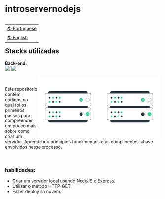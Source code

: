 # introservernodejs
<table align="right">
      <tr><td><a href="README.md">🌎 Portuguese</a></td></tr>
      <tr><td><a href="README_EN">🌎 English</a></td></tr>
</table>

## Stacks utilizadas
**Back-end:**      <br>
 <img src ="https://img.shields.io/badge/Node.js-339933.svg?style=for-the-badge&logo=nodedotjs&logoColor=white" width="100px"/>
  ![](https://img.shields.io/badge/JavaScript-F7DF1E.svg?style=for-the-badge&logo=JavaScript&logoColor=black)

<a href="#"><img align="right" src="https://github.com/keisymars/introservernodejs/blob/main/img/server.gif" width="200 " height="200" /></a>
<a href="#"><img align="right" src="https://github.com/keisymars/introservernodejs/blob/main/img/server.gif" width="200 " height="200" /></a>

<br><br>
Este repositório contêm códigos no qual foi os primeiros passos 
para compreender um pouco mais sobre como criar um servidor.
Aprendendo princípios fundamentais e os componentes-chave envolvidos nesse processo.
<br>
<br>
<br>


### habilidades:
- Criar um servidor local usando NodeJS e Express.
- Utilizar o método HTTP-GET.
- Fazer deploy na nuvem.
